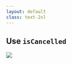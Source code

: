 ```yaml
---
layout: default
class: text-2xl
---
```


## Use `isCancelled`

<img src="/images/04-situation-06-03.png" class="code h-full m-auto" />
